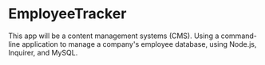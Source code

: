 # EmployeeTracker
This app will be a content management systems (CMS). Using a command-line application to manage a company's employee database, using Node.js, Inquirer, and MySQL.
